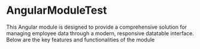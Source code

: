 # AngularModuleTest
This Angular module is designed to provide a comprehensive solution for managing employee data through a modern, responsive datatable interface. Below are the key features and functionalities of the module
